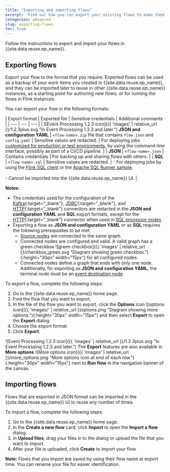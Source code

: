 ```yaml
---
title: "Exporting and importing flows"
excerpt: "Find out how you can export your existing flows to make them available for advanced authoring and for use in other Flink instances."
categories: advanced
slug: exporting-flows
toc: true
---
```


Follow the instructions to export and import your flows in {{site.data.reuse.ep_name}}.

## Exporting flows

Export your flow to the format that you require. Exported flows can be used as a backup of your work items you created in {{site.data.reuse.ep_name}}, and they can be imported later to reuse in other {{site.data.reuse.ep_name}} instances, as a starting point for authoring new flows, or for running the flows in Flink instances.

You can export your flow in the following formats:

| Export format | Exported file | Sensitive credentials | Additional comments |
| --- | --- | --- |
| ![Event Processing 1.2.3 icon]({{ 'images' | relative_url }}/1.2.3plus.svg "In Event Processing 1.2.3 and later.") **JSON and configuration YAML** | `<flow-name>.zip` file that contains `flow.json` and `config.yaml` |  Sensitive values are redacted. | For deploying jobs [customized for production or test environments](../deploying-customized), by using the command-line interface, possibly as part of a CI/CD pipeline. |
| **JSON** | `<flow-name>.json` | Contains credentials | For backing up and sharing flows with others. |
| **SQL** | `<flow-name>.sql` | Sensitive values are redacted. | - For deploying jobs by using the [Flink SQL client](../deploying-development) or the [Apache SQL Runner sample](../deploying-production). <br/> <br/> - Cannot be imported into the {{site.data.reuse.ep_name}} UI. |

   <!-- pattern node * Cannot be used for flows containing the [Detect patterns node](../../nodes/pattern). pattern node -->

**Notes:** 
* The credentials used for the configuration of the [Kafka](https://nightlies.apache.org/flink/flink-docs-release-1.19/docs/connectors/table/kafka/){:target="_blank"}, [JDBC](https://nightlies.apache.org/flink/flink-docs-release-1.19/docs/connectors/table/jdbc){:target="_blank"}, and [HTTP](https://github.com/getindata/flink-http-connector/blob/0.16.0/README.md){:target="_blank"} connectors are redacted in the **JSON and configuration YAML** and **SQL** export formats, except for the [HTTP](https://github.com/getindata/flink-http-connector/blob/0.16.0/README.md){:target="_blank"} connector when used in [SQL processor nodes](../../nodes/custom).
* Exporting a flow as **JSON and configuration YAML** or as **SQL** requires the following prerequisites to be met:
   - [Source nodes](../../nodes/eventnodes/#event-source) are connected to the same graph.
   - Connected nodes are configured and valid. A valid graph has a green checkbox ![green checkbox]({{ 'images' | relative_url }}/checkbox_green.svg "Diagram showing green checkbox."){:height="30px" width="15px"} for all configured nodes.
   - Connected nodes define a graph that ends with only one node. Additionally, for exporting as **JSON and configuration YAML**, the terminal node must be an [event destination node](../../nodes/eventnodes/#event-destination).

To export a flow, complete the following steps:

1. Go to the {{site.data.reuse.ep_name}} home page.
2. Find the flow that you want to export.
3. In the tile of the flow you want to export, click the **Options** icon ![options icon]({{ 'images/' | relative_url }}options.png "Diagram showing more options."){:height="30px" width="15px"} and then select **Export** to open the **Export** dialog.
4. Choose the export format.
5. Click **Export**.


![Event Processing 1.2.3 icon]({{ 'images' | relative_url }}/1.2.3plus.svg "In Event Processing 1.2.3 and later.") The **Export** features are also available in **More options** ![More options icon]({{ 'images' | relative_url }}/more_options.png "More options icon at end of each row."){:height="30px" width="15px"} next to **Run flow** in the navigation banner of the canvas.


## Importing flows

Flows that are exported in JSON format can be imported in the {{site.data.reuse.ep_name}} UI to reuse any number of times.

To import a flow, complete the following steps:

1. Go to the {{site.data.reuse.ep_name}} home page.
2. In the **Create a new flow** card, click **Import** to open the **Import a flow** dialog.
3. In **Upload files**, drag your files in to the dialog or upload the file that you want to import.
4. After your file is uploaded, click **Create** to import your flow.

**Note:** Flows that you import are saved by using their flow name at export time. You can rename your file for easier identification.